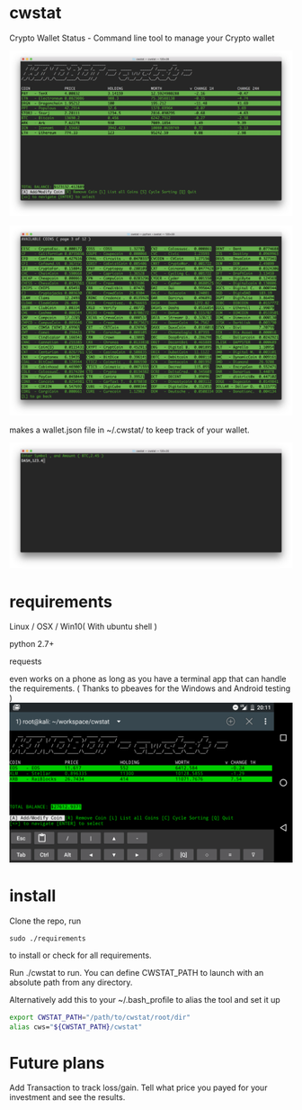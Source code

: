 # cwstat
Crypto Wallet Status - Command line tool to manage your Crypto wallet

![alt text](https://github.com/KINOBOT/cwstat/blob/master/img/cwstat_main.png)

![alt text](https://github.com/KINOBOT/cwstat/blob/master/img/cwstat_List.png)

makes a wallet.json file in ~/.cwstat/ to keep track of your wallet. 

![alt text](https://github.com/KINOBOT/cwstat/blob/master/img/cwstat_add.png)


# requirements
Linux / OSX / Win10( With ubuntu shell )

python 2.7+

requests

even works on a phone as long as you have a terminal app that can handle the requirements. ( Thanks to pbeaves for the Windows and Android testing )
![alt text](https://github.com/KINOBOT/cwstat/blob/master/img/cwstat_phone.png)


# install
Clone the repo, run 
```basdh
sudo ./requirements 
```
to install or check for all requirements. 

Run ./cwstat to run. You can define CWSTAT_PATH to launch with an absolute path from any directory.

Alternatively add this to your ~/.bash_profile to alias the tool and set it up

```bash
export CWSTAT_PATH="/path/to/cwstat/root/dir"
alias cws="${CWSTAT_PATH}/cwstat"
```

# Future plans
Add Transaction to track loss/gain. Tell what price you payed for your investment and see the results.
